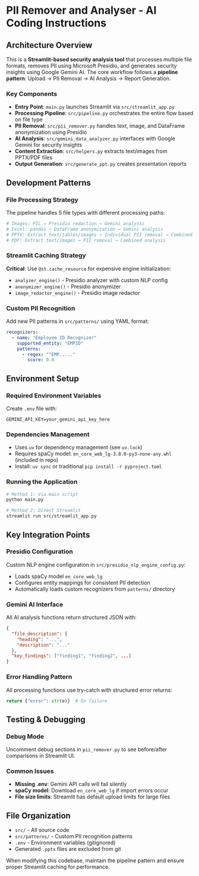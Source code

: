 # PII Remover and Analyser - AI Coding Instructions

## Architecture Overview

This is a **Streamlit-based security analysis tool** that processes multiple file formats, removes PII using Microsoft Presidio, and generates security insights using Google Gemini AI. The core workflow follows a **pipeline pattern**: Upload → PII Removal → AI Analysis → Report Generation.

### Key Components
- **Entry Point**: `main.py` launches Streamlit via `src/streamlit_app.py`
- **Processing Pipeline**: `src/pipeline.py` orchestrates the entire flow based on file type
- **PII Removal**: `src/pii_remover.py` handles text, image, and DataFrame anonymization using Presidio
- **AI Analysis**: `src/gemini_data_analyzer.py` interfaces with Google Gemini for security insights
- **Content Extraction**: `src/helpers.py` extracts text/images from PPTX/PDF files
- **Output Generation**: `src/generate_ppt.py` creates presentation reports

## Development Patterns

### File Processing Strategy
The pipeline handles 5 file types with different processing paths:
```python
# Images: PIL → Presidio redaction → Gemini analysis
# Excel: pandas → DataFrame anonymization → Gemini analysis  
# PPTX: Extract text/tables/images → Individual PII removal → Combined analysis
# PDF: Extract text/images → PII removal → Combined analysis
```

### Streamlit Caching Strategy
**Critical**: Use `@st.cache_resource` for expensive engine initialization:
- `analyzer_engine()` - Presidio analyzer with custom NLP config
- `anonymizer_engine()` - Presidio anonymizer
- `image_redactor_engine()` - Presidio image redactor

### Custom PII Recognition
Add new PII patterns in `src/patterns/` using YAML format:
```yaml
recognizers:
  - name: "Employee ID Recognizer"
    supported_entity: "EMPID"
    patterns:
      - regex: "^EMP....."
        score: 0.8
```

## Environment Setup

### Required Environment Variables
Create `.env` file with:
```
GEMINI_API_KEY=your_gemini_api_key_here
```

### Dependencies Management
- Uses `uv` for dependency management (see `uv.lock`)
- Requires spaCy model: `en_core_web_lg-3.8.0-py3-none-any.whl` (included in repo)
- Install: `uv sync` or traditional `pip install -r pyproject.toml`

### Running the Application
```bash
# Method 1: Via main script
python main.py

# Method 2: Direct Streamlit
streamlit run src/streamlit_app.py
```

## Key Integration Points

### Presidio Configuration
Custom NLP engine configuration in `src/presidio_nlp_engine_config.py`:
- Loads spaCy model `en_core_web_lg`
- Configures entity mappings for consistent PII detection
- Automatically loads custom recognizers from `patterns/` directory

### Gemini AI Interface
All AI analysis functions return structured JSON with:
```json
{
  "file_description": {
    "heading": "...",
    "description": "..."
  },
  "key_findings": ["finding1", "finding2", ...]
}
```

### Error Handling Pattern
All processing functions use try-catch with structured error returns:
```python
return {"error": str(e)}  # On failure
```

## Testing & Debugging

### Debug Mode
Uncomment debug sections in `pii_remover.py` to see before/after comparisons in Streamlit UI.

### Common Issues
- **Missing .env**: Gemini API calls will fail silently
- **spaCy model**: Download `en_core_web_lg` if import errors occur
- **File size limits**: Streamlit has default upload limits for large files

## File Organization
- `src/` - All source code
- `src/patterns/` - Custom PII recognition patterns
- `.env` - Environment variables (gitignored)
- Generated `.pptx` files are excluded from git

When modifying this codebase, maintain the pipeline pattern and ensure proper Streamlit caching for performance.